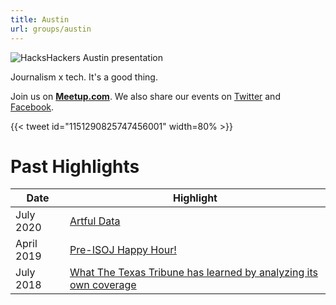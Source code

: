 ```yaml
---
title: Austin
url: groups/austin
---
```


![HacksHackers Austin presentation](https://pbs.twimg.com/media/D_yZJ28W4AwgfvY?format=jpg&name=large)

Journalism x tech. It's a good thing.

Join us on **[Meetup.com](https://www.meetup.com/Hacks-Hackers-Austin/)**. We also share our events on [Twitter](https://twitter.com/hackshackersatx) and [Facebook](https://www.facebook.com/HacksHackersATX/?ref=br_rs).

{{< tweet id="1151290825747456001" width=80% >}}

# Past Highlights

| **Date**  | **Highlight** |  
|-----------|---------------|  
| July 2020 | [Artful Data](https://www.meetup.com/Hacks-Hackers-Austin/events/262533349/) |
| April 2019 | [Pre-ISOJ Happy Hour!](https://www.meetup.com/Hacks-Hackers-Austin/events/260252252/) |   
| July 2018 | [What The Texas Tribune has learned by analyzing its own coverage](https://www.meetup.com/Hacks-Hackers-Austin/events/252470723/) |
